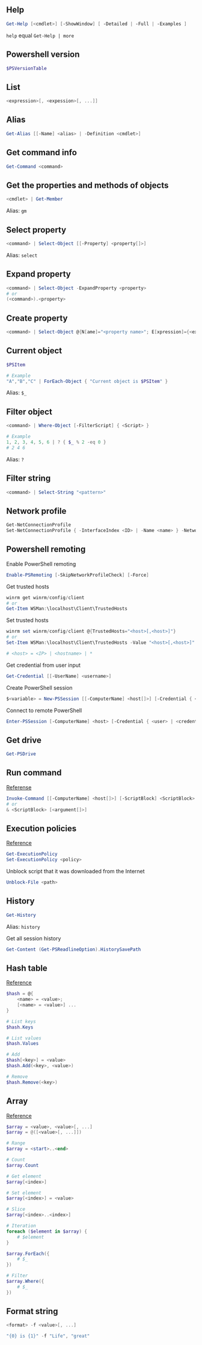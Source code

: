 ## Help

```powershell
Get-Help [<cmdlet>] [-ShowWindow] [ -Detailed | -Full | -Examples ]
```

 `help` equal `Get-Help | more`

## Powershell version

```powershell
$PSVersionTable
```

## List

```powershell
<expression>[, <expession>[, ...]]
```

## Alias

```powershell
Get-Alias [[-Name] <alias> | -Definition <cmdlet>]
```

## Get command info

```powershell
Get-Command <command>
```

## Get the properties and methods of objects

```powershell
<cmdlet> | Get-Member
```

Alias: `gm`

## Select property

```powershell
<command> | Select-Object [[-Property] <property[]>]
```

Alias: `select`

## Expand property

```powershell
<command> | Select-Object -ExpandProperty <property>
# or
(<command>).<property>
```

## Create property

```powershell
<command> | Select-Object @{N[ame]="<property name>"; E[xpression]={<expression>}}
```

## Current object

```powershell
$PSItem

# Example
"A","B","C" | ForEach-Object { "Current object is $PSItem" }
```

Alias: `$_`

## Filter object

```powershell
<command> | Where-Object [-FilterScript] { <Script> }

# Example
1, 2, 3, 4, 5, 6 | ? { $_ % 2 -eq 0 }
# 2 4 6
```
Alias: `?`

## Filter string

```powershell
<command> | Select-String "<pattern>"
```

## Network profile

```powershell
Get-NetConnectionProfile
Set-NetConnectionProfile { -InterfaceIndex <ID> | -Name <name> } -NetworkCategory { Private | Public }
```

## Powershell remoting

Enable PowerShell remoting

```powershell
Enable-PSRemoting [-SkipNetworkProfileCheck] [-Force]
```

Get trusted hosts

```powershell
winrm get winrm/config/client
# or
Get-Item WSMan:\localhost\Client\TrustedHosts
```

Set trusted hosts

```powershell
winrm set winrm/config/client @{TrustedHosts="<host>[,<host>]"}
# or
Set-Item WSMan:\localhost\Client\TrustedHosts -Value "<host>[,<host>]" [-Force]

# <host> = <IP> | <hostname> | *
```

Get credential from user input

```powershell
Get-Credential [[-UserName] <username>]
```

Create PowerShell session

```powershell
$<variable> = New-PSSession [[-ComputerName] <host[]>] [-Credential { <user> | <credential> }]
```

Connect to remote PowerShell

```powershell
Enter-PSSession [-ComputerName] <host> [-Credential { <user> | <credential> }]
```

## Get drive

```powershell
Get-PSDrive
```

## Run command

[Referense](https://social.technet.microsoft.com/wiki/contents/articles/7703.powershell-running-executables.aspx#The_Call_Operator_amp)

```powershell
Invoke-Command [[-ComputerName] <host[]>] [-ScriptBlock] <ScriptBlock> [-Credential <PSCredential>] [-ArgumentList <argument[]>]
# or
& <ScriptBlock> [<argument[]>]
```

## Execution policies

[Reference](https://docs.microsoft.com/en-us/powershell/module/microsoft.powershell.core/about/about_execution_policies?view=powershell-6)

```powershell
Get-ExecutionPolicy
Set-ExecutionPolicy <policy>
```

Unblock script that it was downloaded from the Internet

```powershell
Unblock-File <path>
```

## History

```powershell
Get-History
```

Alias: `history`

Get all session history

```powershell
Get-Content (Get-PSReadlineOption).HistorySavePath
```

## Hash table

[Reference](https://docs.microsoft.com/en-us/powershell/module/microsoft.powershell.core/about/about_hash_tables)

```powershell
$hash = @{
    <name> = <value>;
    [<name> = <value>] ...
}

# List keys
$hash.Keys

# List values
$hash.Values

# Add
$hash[<key>] = <value>
$hash.Add(<key>, <value>)

# Remove
$hash.Remove(<key>)
```

## Array

[Reference](https://docs.microsoft.com/en-us/powershell/module/microsoft.powershell.core/about/about_arrays)

```powershell
$array = <value>, <value>[, ...]
$array = @([<value>[, ...]])

# Range
$array = <start>..<end>

# Count
$array.Count

# Get element
$array[<index>]

# Set element
$array[<index>] = <value>

# Slice
$array[<index>..<index>]

# Iteration
foreach ($element in $array) {
    # $element
}

$array.ForEach({
    # $_
})

# Filter
$array.Where({
    # $_
})
```

## Format string

```powershell
<format> -f <value>[, ...]

"{0} is {1}" -f "Life", "great"
```
